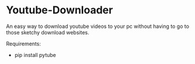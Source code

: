 # Youtube-Downloader

An easy way to download youtube videos to your pc without having to go to those sketchy download websites.

Requirements:
- pip install pytube
